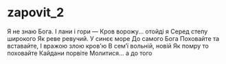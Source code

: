 # zapovit_2
Я не знаю Бога.
І лани і гори —
Кров ворожу... отойді я
Серед степу широкого
Як реве ревучий.
У синєє море
До самого Бога
Поховайте та вставайте,
І вражою злою кров'ю
В сем’ї вольній, новій
Як помру то поховайте
Кайдани порвіте
Молитися... а до того
